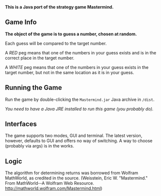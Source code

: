 **This is a Java port of the strategy game Mastermind.**

## Game Info ##

**The object of the game is to guess a number, chosen at random.**

Each guess will be compared to the target number. 

A *RED* peg means that one of the numbers in your guess exists and is in the correct place in the target number.

A *WHITE* peg means that one of the numbers in your guess exists in the target number, but not in the same location as it is in your guess.

## Running the Game ##

Run the game by double-clicking the `Mastermind.jar` Java archive in `/dist`. 

*You need to have a Java JRE installed to run this game (you probably do).*

## Interfaces ##

The game supports two modes, GUI and terminal. The latest version, however, defaults to GUI and offers no way of switching. A way to choose (probably via args) is in the works.

## Logic ##

The algorithm for determining returns was borrowed from Wolfram MathWorld, as credited in the source. (Weisstein, Eric W. "Mastermind." From MathWorld--A Wolfram Web Resource. http://mathworld.wolfram.com/Mastermind.html)